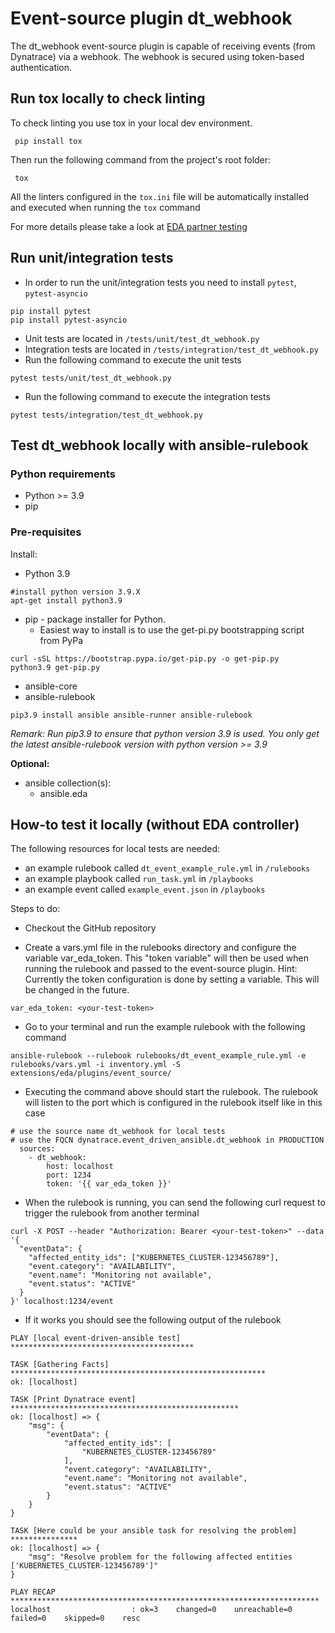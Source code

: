 # Event-source plugin dt_webhook

The dt_webhook event-source plugin is capable of receiving events (from Dynatrace) via a webhook. The webhook is secured using token-based authentication.

## Run tox locally to check linting

To check linting you use tox in your local dev environment. 

```
 pip install tox
```

Then run the following command from the project's root folder:

```
 tox
```

All the linters configured in the `tox.ini` file will be automatically installed and executed when running the `tox` command

For more details please take a look at [EDA partner testing](https://github.com/ansible/eda-partner-testing/blob/main/README.md)

## Run unit/integration tests

 * In order to run the unit/integration tests you need to install `pytest`, `pytest-asyncio`
 ```
 pip install pytest
 pip install pytest-asyncio
 ```
 * Unit tests are located in `/tests/unit/test_dt_webhook.py`
 * Integration tests are located in `/tests/integration/test_dt_webhook.py`
 * Run the following command to execute the unit tests
 ```
 pytest tests/unit/test_dt_webhook.py
 ```
 * Run the following command to execute the integration tests
 ```
 pytest tests/integration/test_dt_webhook.py
 ```

## Test dt_webhook locally with ansible-rulebook

### Python requirements

 * Python >= 3.9
 * pip 

### Pre-requisites 

Install:

* Python 3.9

```
#install python version 3.9.X
apt-get install python3.9 
```

 *  pip - package installer for Python. 
     * Easiest way to install is to use the get-pi.py bootstrapping script from PyPa

```
curl -sSL https://bootstrap.pypa.io/get-pip.py -o get-pip.py
python3.9 get-pip.py
```

 * ansible-core
 * ansible-rulebook 

```
pip3.9 install ansible ansible-runner ansible-rulebook
```

*Remark: Run pip3.9 to ensure that python version 3.9 is used. You only get the latest ansible-rulebook version with python version >= 3.9*

**Optional:**

 * ansible collection(s):
     * ansible.eda

## How-to test it locally (without EDA controller)

The following resources for local tests are needed:

* an example rulebook called `dt_event_example_rule.yml` in `/rulebooks`
* an example playbook called `run_task.yml` in `/playbooks`
* an example event called `example_event.json` in `/playbooks`

Steps to do:

* Checkout the GitHub repository

* Create a vars.yml file in the rulebooks directory and configure the variable var_eda_token. This "token variable" will then be used when running the
  rulebook and passed to the event-source plugin. Hint: Currently the token configuration is done by setting a variable. This will be changed in the future.

```
var_eda_token: <your-test-token> 
```

 * Go to your terminal and run the example rulebook with the following command

```
ansible-rulebook --rulebook rulebooks/dt_event_example_rule.yml -e rulebooks/vars.yml -i inventory.yml -S extensions/eda/plugins/event_source/
```

 * Executing the command above should start the rulebook. The rulebook will listen to the port which is configured in the rulebook itself like in this case

```
# use the source name dt_webhook for local tests
# use the FQCN dynatrace.event_driven_ansible.dt_webhook in PRODUCTION 
  sources:
    - dt_webhook:
        host: localhost
        port: 1234
        token: '{{ var_eda_token }}' 
```

 * When the rulebook is running, you can send the following curl request to trigger the rulebook from another terminal

```
curl -X POST --header "Authorization: Bearer <your-test-token>" --data '{
  "eventData": {
    "affected_entity_ids": ["KUBERNETES_CLUSTER-123456789"],
    "event.category": "AVAILABILITY",
    "event.name": "Monitoring not available",
    "event.status": "ACTIVE"
  }
}' localhost:1234/event
```

 * If it works you should see the following output of the rulebook

```
PLAY [local event-driven-ansible test] *****************************************

TASK [Gathering Facts] *********************************************************
ok: [localhost]

TASK [Print Dynatrace event] ***************************************************
ok: [localhost] => {
    "msg": {
        "eventData": {
            "affected_entity_ids": [
                "KUBERNETES_CLUSTER-123456789"
            ],
            "event.category": "AVAILABILITY",
            "event.name": "Monitoring not available",
            "event.status": "ACTIVE"
        }
    }
}

TASK [Here could be your ansible task for resolving the problem] ***************
ok: [localhost] => {
    "msg": "Resolve problem for the following affected entities ['KUBERNETES_CLUSTER-123456789']"
}

PLAY RECAP *********************************************************************
localhost                  : ok=3    changed=0    unreachable=0    failed=0    skipped=0    resc
```